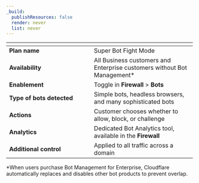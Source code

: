 ```yaml
---
_build:
  publishResources: false
  render: never
  list: never
---
```

<table>
  <thead>
    <tr>
      <th width="25%"></th>
      <th width="30%"></th>
    </tr>
  </thead>
  <tbody>
    <tr>
      <td>
        <b>Plan name</b>
      </td>
      <td>Super Bot Fight Mode</td>
    </tr>
    <tr>
      <td>
        <b>Availability</b>
      </td>
      <td>All Business customers and Enterprise customers without Bot Management*</td>
    </tr>
    <tr>
      <td>
        <b>Enablement</b>
      </td>
      <td>
        Toggle in <b>Firewall</b> > <b>Bots</b>
      </td>
    </tr>
    <tr>
      <td>
        <b>Type of bots detected</b>
      </td>
      <td>Simple bots, headless browsers, and many sophisticated bots</td>
    </tr>
    <tr>
      <td>
        <b>Actions</b>
      </td>
      <td>Customer chooses whether to allow, block, or challenge</td>
    </tr>
    <tr>
      <td>
        <b>Analytics</b>
      </td>
      <td>
        Dedicated Bot Analytics tool, available in the <b>Firewall</b>
      </td>
    </tr>
    <tr>
      <td>
        <b>Additional control</b>
      </td>
      <td>Applied to all traffic across a domain</td>
    </tr>
  </tbody>
</table>

\*When users purchase Bot Management for Enterprise, Cloudflare automatically replaces and disables other bot products to prevent overlap.
